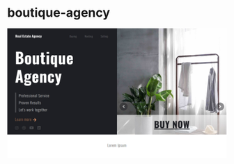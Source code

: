 # boutique-agency

![boutique-agency](https://github.com/JoaoMaiaa/boutique-agency/blob/main/assets/img/boutique.jpg)
